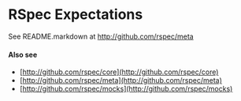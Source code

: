 # RSpec Expectations

See README.markdown at http://github.com/rspec/meta

#### Also see

* [http://github.com/rspec/core](http://github.com/rspec/core)
* [http://github.com/rspec/meta](http://github.com/rspec/meta)
* [http://github.com/rspec/mocks](http://github.com/rspec/mocks)
